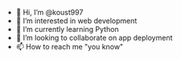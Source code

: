 - 👋 Hi, I’m @koust997
- 👀 I’m interested in web development 
- 🌱 I’m currently learning Python
- 💞️ I’m looking to collaborate on app deployment
- 📫 How to reach me "you know"

<!---
koust997/koust997 is a ✨ special ✨ repository because its `README.md` (this file) appears on your GitHub profile.
You can click the Preview link to take a look at your changes.
--->
